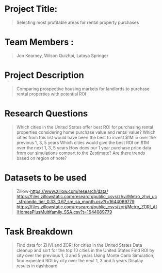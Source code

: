 # Project Title: 
> Selecting most profitable areas for rental property purchases
# Team Members :  
> Jon Kearney, Wilson Quizhpi, Latoya Springer
# Project Description 
> Comparing prospective housing markets for landlords to purchase rental properties with potential ROI
# Research Questions
> Which cities in the United States offer best ROI for purchasing rental properties considering home purchase value and rental value?
> Which cities from this list would have been the best to invest $1M in over the previous 1, 3, 5 years
> Which cities would give the best ROI on $1M over the next 1, 3, 5 years
> How does our 1 year purchase price data from our simulations compart to the Zestimate?
> Are there trends based on region of note?

# Datasets to be used
> Zillow-https://www.zillow.com/research/data/
> https://files.zillowstatic.com/research/public_csvs/zhvi/Metro_zhvi_uc_sfrcondo_tier_0.33_0.67_sm_sa_month.csv?t=1644089779
> https://files.zillowstatic.com/research/public_csvs/zori/Metro_ZORI_AllHomesPlusMultifamily_SSA.csv?t=1644089779
# Task Breakdown 
> Find data for ZHVI and ZORI for cities in the United States
> Data cleanup and sort for the top 10 cities in the United States
> Find ROI by city over the previous 1, 3 and 5 years
> Using Monte Carlo Simulation, find expected ROI by city over the next 1, 3 and 5 years
> Display results in dashboard 

